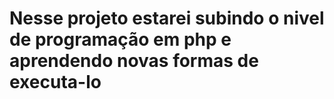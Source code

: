 # Nesse projeto estarei subindo o nivel de programação em php e aprendendo novas formas de executa-lo

